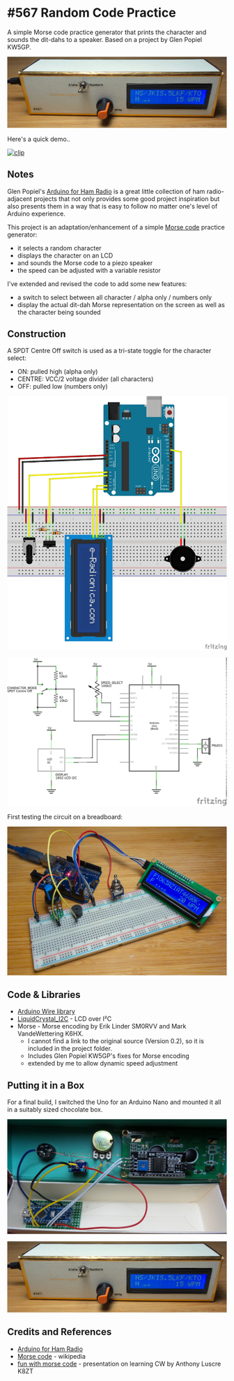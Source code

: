 # #567 Random Code Practice

A simple Morse code practice generator that prints the character and sounds the dit-dahs to a speaker. Based on a project by Glen Popiel KW5GP.

![Build](./assets/RandomCodePractice_build.jpg?raw=true)

Here's a quick demo..

[![clip](https://img.youtube.com/vi/Cv54Tg_QJfA/0.jpg)](https://www.youtube.com/watch?v=Cv54Tg_QJfA)

## Notes

Glen Popiel's [Arduino for Ham Radio](../../books/arduino-for-ham-radio/) is a great little collection
of ham radio-adjacent projects that not only provides some good project inspiration but also presents them in a way that
is easy to follow no matter one's level of Arduino experience.

This project is an adaptation/enhancement of a simple [Morse code](https://en.wikipedia.org/wiki/Morse_code) practice generator:

* it selects a random character
* displays the character on an LCD
* and sounds the Morse code to a piezo speaker
* the speed can be adjusted with a variable resistor

I've extended and revised the code to add some new features:

* a switch to select between all character / alpha only / numbers only
* display the actual dit-dah Morse representation on the screen as well as the character being sounded

## Construction

A SPDT Centre Off switch is used as a tri-state toggle for the character select:

* ON: pulled high (alpha only)
* CENTRE: VCC/2 voltage divider (all characters)
* OFF: pulled low (numbers only)

![Breadboard](./assets/RandomCodePractice_bb.jpg?raw=true)

![Schematic](./assets/RandomCodePractice_schematic.jpg?raw=true)

First testing the circuit on a breadboard:

![Breadboard Build](./assets/RandomCodePractice_bb_build.jpg?raw=true)

## Code & Libraries

* [Arduino Wire library](https://www.arduino.cc/en/reference/wire)
* [LiquidCrystal_I2C](https://github.com/marcoschwartz/LiquidCrystal_I2C) - LCD over I²C
* Morse - Morse encoding by Erik Linder SM0RVV and Mark VandeWettering K6HX.
    * I cannot find a link to the original source (Version 0.2), so it is included in the project folder.
    * Includes Glen Popiel KW5GP's fixes for Morse encoding
    * extended by me to allow dynamic speed adjustment

## Putting it in a Box

For a final build, I switched the Uno for an Arduino Nano and mounted it all in a suitably sized chocolate box.

![internal_build](./assets/internal_build.jpg?raw=true)

![RandomCodePractice_build](./assets/RandomCodePractice_build.jpg?raw=true)

## Credits and References

* [Arduino for Ham Radio](../../books/arduino-for-ham-radio/)
* [Morse code](https://en.wikipedia.org/wiki/Morse_code) - wikipedia
* [fun with morse code](https://docs.google.com/presentation/d/e/2PACX-1vQ1wCN2WNHQ8JHC16zOAehkV6TV5PAG0DpXSQE45hlHU4hbF2h3YgiZJj5Iy-RTNDrDjJ21saaD4Rp-/pub?start=false&loop=false&delayms=3000&slide=id.p) - presentation on learning CW by Anthony Luscre K8ZT
